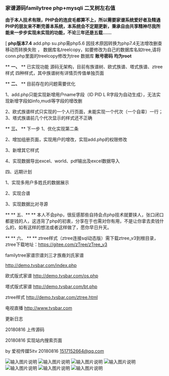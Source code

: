 ### 家谱源码familytree php+mysqli 二叉树左右值 

 **由于本人技术有限，PHP会的连皮毛都算不上，所以需要家谱系统爱好者及精通PHP的朋友来不断完善本系统，本系统会不定期更新，秉承自由共享精神尽我所能来一步步实现未实现的功能，不论三年还是五载……** </br>

[ **php版本7.4** add.php su.php需php5.6 因技术原因转换为php7.4无法增改删查移动而转换失败 ， 数据库名treelcopy，如要修改为自己的数据库名如tree,请将conn.php里面的treelcopy修改为tree 数据库 **账号密码 均为root** </br>

  **  **一、** ** 已实现功能 源码无架构，目前有族谱树、欧式族谱、塔式族谱、ztree样式 四种样式，其中族谱树有详情页传值单独页面</br>

  **  **二、** ** 目前存在的问题需要优化 </br>

1、add.php只能实现新增用户name字段（ID PID L R字段为自动生成），无法实现新增字段如info,mudi等字段的增改删 </br>

2、欧式族谱样式只实现的一个人行页面，未能实现一个代次（一个自辈）一行；</br> 3、塔式族谱前几个代次显示的样式还不正确</br>

  **  **三、** ** 下一步 
1、优化实现第二条 

2、增加组册页面，实现用户的增改，实现add.php的权限修改 

3、新增其它样式

 4、实现数据导出excel、world、pdf输出及excel数据导入 

四、远期计划 

1、实现多用户多姓氏的数据展示 

2、实现合谱

 3、实现数据比对寻源</br>

  ** **  五、** ** 
本人不会php，很反感那些自持会点php技术就要挟人，张口闭口都是钱的人，这违背了php的初衷，分享在于也需对你有用，不是让你拿去卖钱什么的，如有这样的想法或者这样做了，愿你早日升天。</br>

 ** ** 六、 ** **  ztree样式（ztree连接sql动态版）需下载ztree_v3到根目录，ztree下载地址：https://gitee.com/zTree/zTree_v3</br>

familytree家谱宗谱刘三才族裔刘氏家谱</br>

http://demo.tvsbar.com/index.php</br>

欧式版式家谱 http://demo.tvsbar.com/os.php </br>

塔式版式家谱 http://demo.tvsbar.com/bt.php </br>

ztree样式  http://demo.tvsbar.com/ztree.html</br>

电视直播 http://www.tvsbar.com</br>

更新日志</br>

20180816 上传源码</br>

20180816 实现站内搜索页面</br>

by 爱视传媒5itv 20180816 1517152664@qq.com</br>

![输入图片说明](https://images.gitee.com/uploads/images/2020/0319/142833_ef090f88_1349966.png "QQ截图20200319142722.png") 
![输入图片说明](https://images.gitee.com/uploads/images/2020/0319/142947_0a2d4a47_1349966.png "QQ截图20200319142528.png")
![输入图片说明](https://images.gitee.com/uploads/images/2020/0319/143023_082a9836_1349966.png "QQ截图20200319142627.png")
![输入图片说明](https://images.gitee.com/uploads/images/2020/0319/143012_37502031_1349966.png "QQ截图20200319142346.png")
![输入图片说明](https://images.gitee.com/uploads/images/2020/0319/143053_6fe3090b_1349966.png "QQ截图20200319142257.png")
![输入图片说明](https://images.gitee.com/uploads/images/2020/0319/143134_9cfd2c87_1349966.png "QQ截图20200319142237.png")
![输入图片说明](https://images.gitee.com/uploads/images/2020/0319/143123_4681e884_1349966.png "QQ截图20200319142133.png")